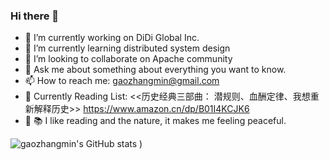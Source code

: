 ### Hi there 👋

- 🔭 I’m currently working on DiDi Global Inc.
- 🌱 I’m currently learning distributed system design
- 👯 I’m looking to collaborate on Apache community
- 💬 Ask me about something about everything you want to know.
- 📫 How to reach me: gaozhangmin@gmail.com
- 🤔 Currently Reading List: <<历史经典三部曲： 潜规则、血酬定律、我想重新解释历史>> https://www.amazon.cn/dp/B01I4KCJK6 
- 🌴 📚 I like reading and the nature, it makes me feeling peaceful.

![gaozhangmin's GitHub stats](https://github-readme-stats.vercel.app/api?username=gaozhangmin&count_private=true&theme=tokyonight&show_icons=true)
)
